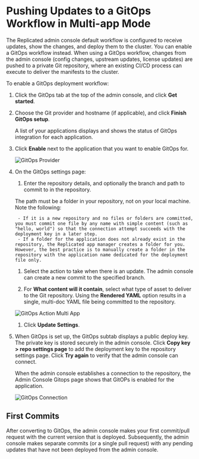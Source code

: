 # Pushing Updates to a GitOps Workflow in Multi-app Mode

The Replicated admin console default workflow is configured to receive updates, show the changes, and deploy them to the cluster. You can enable a GitOps workflow instead.
When using a GitOps workflow, changes from the admin console (config changes, upstream updates, license updates) are pushed to a private Git repository, where an existing CI/CD process can execute to deliver the manifests to the cluster.

To enable a GitOps deployment workflow:

1. Click the GitOps tab at the top of the admin console, and click **Get started**.

1. Choose the Git provider and hostname (if applicable), and click **Finish GitOps setup**.

    A list of your applications displays and shows the status of GitOps integration for each application.

1. Click **Enable** next to the application that you want to enable GitOps for.

    ![GitOps Provider](/images/gitops-apps.png)

1. On the GitOps settings page:

    1. Enter the repository details, and optionally the branch and path to commit to in the repository.

      The path must be a folder in your repository, not on your local machine. Note the following:

        - If it is a new repository and no files or folders are committed, you must commit one file by any name with simple content (such as "hello, world") so that the connection attempt succeeds with the deployment key in a later step.
        - If a folder for the application does not already exist in the repository, the Replicated app manager creates a folder for you. However, the best practice is to manually create a folder in the repository with the application name dedicated for the deployment file only.

    1. Select the action to take when there is an update. The admin console can create a new commit to the specified branch.

    1. For **What content will it contain**, select what type of asset to deliver to the Git repository. Using the **Rendered YAML** option results in a single, multi-doc YAML file being committed to the repository.

      ![GitOps Action Multi App](/images/gitops-action-new-multi.png)

      1. Click **Update Settings**.

1. When GitOps is set up, the GitOps subtab displays a public deploy key. The private key is stored securely in the admin console. Click **Copy key > repo settings page** to add the deployment key to the repository settings page. Click **Try again** to verify that the admin console can connect.

    When the admin console establishes a connection to the repository, the Admin Console Gitops page shows that GitOPs is enabled for the application.

    ![GitOps Connection](/images/gitops-connected-multi.png)

## First Commits

After converting to GitOps, the admin console makes your first commit/pull request with the current version that is deployed.
Subsequently, the admin console makes separate commits (or a single pull request) with any pending updates that have not been deployed from the admin console.
